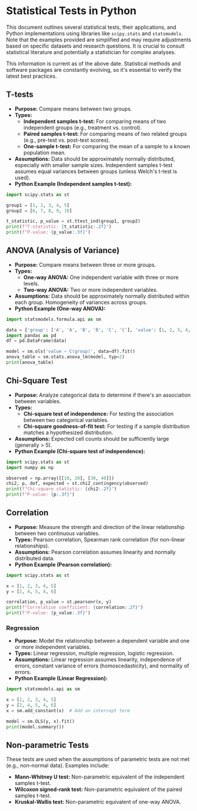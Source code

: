# Statistical Tests in Python

This document outlines several statistical tests, their applications, and Python implementations using libraries like `scipy.stats` and `statsmodels`.  Note that the examples provided are simplified and may require adjustments based on specific datasets and research questions.  It is crucial to consult statistical literature and potentially a statistician for complex analyses.

This information is current as of the above date.  Statistical methods and software packages are constantly evolving, so it's essential to verify the latest best practices.

## T-tests

* **Purpose:** Compare means between two groups.
* **Types:**
  * **Independent samples t-test:**  For comparing means of two independent groups (e.g., treatment vs. control).
  * **Paired samples t-test:** For comparing means of two related groups (e.g., pre-test vs. post-test scores).
  * **One-sample t-test:** For comparing the mean of a sample to a known population mean.
* **Assumptions:**  Data should be approximately normally distributed, especially with smaller sample sizes.  Independent samples t-test assumes equal variances between groups (unless Welch's t-test is used).
* **Python Example (Independent samples t-test):**

```python
import scipy.stats as st

group1 = [1, 2, 3, 4, 5]
group2 = [6, 7, 8, 9, 10]

t_statistic, p_value = st.ttest_ind(group1, group2)
print(f"T-statistic: {t_statistic:.2f}")
print(f"P-value: {p_value:.3f}")
```

## ANOVA (Analysis of Variance)

* **Purpose:** Compare means between three or more groups.
* **Types:**
  * **One-way ANOVA:** One independent variable with three or more levels.
  * **Two-way ANOVA:** Two or more independent variables.
* **Assumptions:**  Data should be approximately normally distributed within each group.  Homogeneity of variances across groups.
* **Python Example (One-way ANOVA):**

```python
import statsmodels.formula.api as sm

data = {'group': ['A', 'A', 'B', 'B', 'C', 'C'], 'value': [1, 2, 3, 4, 5, 6]}
import pandas as pd
df = pd.DataFrame(data)

model = sm.ols('value ~ C(group)', data=df).fit()
anova_table = sm.stats.anova_lm(model, typ=2)
print(anova_table)
```

## Chi-Square Test

* **Purpose:** Analyze categorical data to determine if there's an association between variables.
* **Types:**
  * **Chi-square test of independence:**  For testing the association between two categorical variables.
  * **Chi-square goodness-of-fit test:** For testing if a sample distribution matches a hypothesized distribution.
* **Assumptions:** Expected cell counts should be sufficiently large (generally > 5).
* **Python Example (Chi-square test of independence):**

```python
import scipy.stats as st
import numpy as np

observed = np.array([[10, 20], [30, 40]])
chi2, p, dof, expected = st.chi2_contingency(observed)
print(f"Chi-square statistic: {chi2:.2f}")
print(f"P-value: {p:.3f}")
```

## Correlation

* **Purpose:** Measure the strength and direction of the linear relationship between two continuous variables.
* **Types:** Pearson correlation, Spearman rank correlation (for non-linear relationships).
* **Assumptions:** Pearson correlation assumes linearity and normally distributed data.
* **Python Example (Pearson correlation):**

```python
import scipy.stats as st

x = [1, 2, 3, 4, 5]
y = [2, 4, 5, 4, 6]

correlation, p_value = st.pearsonr(x, y)
print(f"Correlation coefficient: {correlation:.2f}")
print(f"P-value: {p_value:.3f}")
```

### Regression

* **Purpose:** Model the relationship between a dependent variable and one or more independent variables.
* **Types:** Linear regression, multiple regression, logistic regression.
* **Assumptions:** Linear regression assumes linearity, independence of errors, constant variance of errors (homoscedasticity), and normality of errors.
* **Python Example (Linear Regression):**

```python
import statsmodels.api as sm

x = [1, 2, 3, 4, 5]
y = [2, 4, 5, 4, 6]
x = sm.add_constant(x)  # Add an intercept term

model = sm.OLS(y, x).fit()
print(model.summary())
```

## Non-parametric Tests

These tests are used when the assumptions of parametric tests are not met (e.g., non-normal data). Examples include:

* **Mann-Whitney U test:** Non-parametric equivalent of the independent samples t-test.
* **Wilcoxon signed-rank test:** Non-parametric equivalent of the paired samples t-test.
* **Kruskal-Wallis test:** Non-parametric equivalent of one-way ANOVA.


